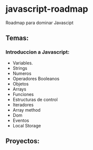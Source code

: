 # javascript-roadmap
Roadmap para dominar Javascipt

## Temas:

### Introduccion a Javascript:
- Variables.
- Strings
- Numeros
- Operadores Booleanos
- Objetos
- Arrays
- Funciones
- Estructuras de control
- Iteradores
- Array method
- Dom
- Eventos
- Local Storage

## Proyectos: 
